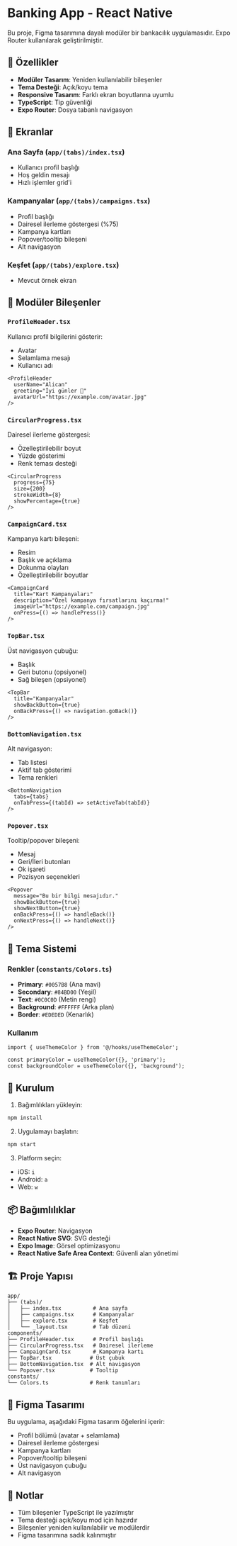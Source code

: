 # Banking App - React Native

Bu proje, Figma tasarımına dayalı modüler bir bankacılık uygulamasıdır. Expo Router kullanılarak geliştirilmiştir.

## 🎯 Özellikler

- **Modüler Tasarım**: Yeniden kullanılabilir bileşenler
- **Tema Desteği**: Açık/koyu tema
- **Responsive Tasarım**: Farklı ekran boyutlarına uyumlu
- **TypeScript**: Tip güvenliği
- **Expo Router**: Dosya tabanlı navigasyon

## 📱 Ekranlar

### Ana Sayfa (`app/(tabs)/index.tsx`)
- Kullanıcı profil başlığı
- Hoş geldin mesajı
- Hızlı işlemler grid'i

### Kampanyalar (`app/(tabs)/campaigns.tsx`)
- Profil başlığı
- Dairesel ilerleme göstergesi (%75)
- Kampanya kartları
- Popover/tooltip bileşeni
- Alt navigasyon

### Keşfet (`app/(tabs)/explore.tsx`)
- Mevcut örnek ekran

## 🧩 Modüler Bileşenler

### `ProfileHeader.tsx`
Kullanıcı profil bilgilerini gösterir:
- Avatar
- Selamlama mesajı
- Kullanıcı adı

```tsx
<ProfileHeader 
  userName="Alican" 
  greeting="İyi günler 👋" 
  avatarUrl="https://example.com/avatar.jpg" 
/>
```

### `CircularProgress.tsx`
Dairesel ilerleme göstergesi:
- Özelleştirilebilir boyut
- Yüzde gösterimi
- Renk teması desteği

```tsx
<CircularProgress 
  progress={75} 
  size={200} 
  strokeWidth={8} 
  showPercentage={true} 
/>
```

### `CampaignCard.tsx`
Kampanya kartı bileşeni:
- Resim
- Başlık ve açıklama
- Dokunma olayları
- Özelleştirilebilir boyutlar

```tsx
<CampaignCard
  title="Kart Kampanyaları"
  description="Özel kampanya fırsatlarını kaçırma!"
  imageUrl="https://example.com/campaign.jpg"
  onPress={() => handlePress()}
/>
```

### `TopBar.tsx`
Üst navigasyon çubuğu:
- Başlık
- Geri butonu (opsiyonel)
- Sağ bileşen (opsiyonel)

```tsx
<TopBar 
  title="Kampanyalar" 
  showBackButton={true}
  onBackPress={() => navigation.goBack()}
/>
```

### `BottomNavigation.tsx`
Alt navigasyon:
- Tab listesi
- Aktif tab gösterimi
- Tema renkleri

```tsx
<BottomNavigation 
  tabs={tabs} 
  onTabPress={(tabId) => setActiveTab(tabId)} 
/>
```

### `Popover.tsx`
Tooltip/popover bileşeni:
- Mesaj
- Geri/İleri butonları
- Ok işareti
- Pozisyon seçenekleri

```tsx
<Popover
  message="Bu bir bilgi mesajıdır."
  showBackButton={true}
  showNextButton={true}
  onBackPress={() => handleBack()}
  onNextPress={() => handleNext()}
/>
```

## 🎨 Tema Sistemi

### Renkler (`constants/Colors.ts`)
- **Primary**: `#0057B8` (Ana mavi)
- **Secondary**: `#84BD00` (Yeşil)
- **Text**: `#0C0C0D` (Metin rengi)
- **Background**: `#FFFFFF` (Arka plan)
- **Border**: `#EDEDED` (Kenarlık)

### Kullanım
```tsx
import { useThemeColor } from '@/hooks/useThemeColor';

const primaryColor = useThemeColor({}, 'primary');
const backgroundColor = useThemeColor({}, 'background');
```

## 🚀 Kurulum

1. Bağımlılıkları yükleyin:
```bash
npm install
```

2. Uygulamayı başlatın:
```bash
npm start
```

3. Platform seçin:
- iOS: `i`
- Android: `a`
- Web: `w`

## 📦 Bağımlılıklar

- **Expo Router**: Navigasyon
- **React Native SVG**: SVG desteği
- **Expo Image**: Görsel optimizasyonu
- **React Native Safe Area Context**: Güvenli alan yönetimi

## 🏗️ Proje Yapısı

```
app/
├── (tabs)/
│   ├── index.tsx          # Ana sayfa
│   ├── campaigns.tsx      # Kampanyalar
│   ├── explore.tsx        # Keşfet
│   └── _layout.tsx        # Tab düzeni
components/
├── ProfileHeader.tsx      # Profil başlığı
├── CircularProgress.tsx   # Dairesel ilerleme
├── CampaignCard.tsx       # Kampanya kartı
├── TopBar.tsx            # Üst çubuk
├── BottomNavigation.tsx  # Alt navigasyon
└── Popover.tsx           # Tooltip
constants/
└── Colors.ts             # Renk tanımları
```

## 🎨 Figma Tasarımı

Bu uygulama, aşağıdaki Figma tasarım öğelerini içerir:
- Profil bölümü (avatar + selamlama)
- Dairesel ilerleme göstergesi
- Kampanya kartları
- Popover/tooltip bileşeni
- Üst navigasyon çubuğu
- Alt navigasyon

## 📝 Notlar

- Tüm bileşenler TypeScript ile yazılmıştır
- Tema desteği açık/koyu mod için hazırdır
- Bileşenler yeniden kullanılabilir ve modülerdir
- Figma tasarımına sadık kalınmıştır
